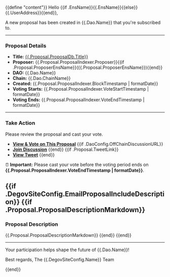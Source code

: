 {{define "content"}}
Hello {{if .EnsName}}{{.EnsName}}{{else}}{{.UserAddress}}{{end}},

A new proposal has been created in {{.Dao.Name}} that you're subscribed to.

---

### **Proposal Details**

- **Title:** [{{.Proposal.ProposalDb.Title}}]({{.Proposal.ProposalDb.ProposalLink}})
- **Proposer:** {{.Proposal.ProposalIndexer.Proposer}}{{if .Proposal.ProposerEnsName}}({{.Proposal.ProposerEnsName}}){{end}}
- **DAO:** {{.Dao.Name}}
- **Chain:** {{.Dao.ChainName}}
- **Created:** {{.Proposal.ProposalIndexer.BlockTimestamp | formatDate}}
- **Voting Starts:** {{.Proposal.ProposalIndexer.VoteStartTimestamp | formatDate}}
- **Voting Ends:** {{.Proposal.ProposalIndexer.VoteEndTimestamp | formatDate}}

---

### **Take Action**

Please review the proposal and cast your vote.

- [**View & Vote on This Proposal**]({{.Proposal.ProposalDb.ProposalLink}})
{{if .DaoConfig.OffChainDiscussionURL}}
- [**Join Discussion**]({{.DaoConfig.OffChainDiscussionURL}})
{{end}}
{{if .Proposal.TweetLink}}
- [**View Tweet**]({{.Proposal.TweetLink}})
{{end}}

⏰ **Important:** Please cast your vote before the voting period ends on **{{.Proposal.ProposalIndexer.VoteEndTimestamp | formatDate}}**.

{{if .DegovSiteConfig.EmailProposalIncludeDescription}}
  {{if .Proposal.ProposalDescriptionMarkdown}}
---

### **Proposal Description**

{{.Proposal.ProposalDescriptionMarkdown}}
  {{end}}
{{end}}

---

Your participation helps shape the future of {{.Dao.Name}}!

Best regards,
The {{.DegovSiteConfig.Name}} Team


{{end}}
